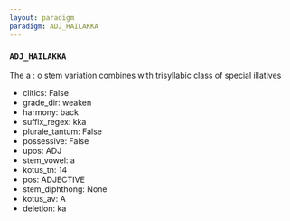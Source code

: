 ```yaml
---
layout: paradigm
paradigm: ADJ_HAILAKKA
---
```

### ` ADJ_HAILAKKA `

The a : o stem variation combines with trisyllabic class of special illatives
* clitics: False
* grade_dir: weaken
* harmony: back
* suffix_regex: kka
* plurale_tantum: False
* possessive: False
* upos: ADJ
* stem_vowel: a
* kotus_tn: 14
* pos: ADJECTIVE
* stem_diphthong: None
* kotus_av: A
* deletion: ka
